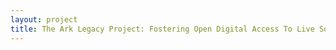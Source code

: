 ```yaml
--- 
layout: project 
title: The Ark Legacy Project: Fostering Open Digital Access To Live Sound Recordings of Americana Musical Performances, 1968-1980
---
```



